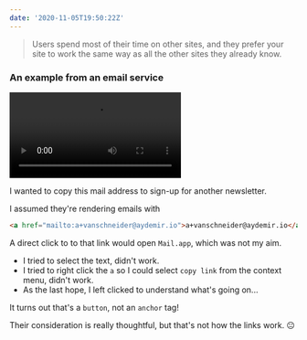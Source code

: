 ```yaml
---
date: '2020-11-05T19:50:22Z'
---
```


> Users spend most of their time on other sites, and they prefer your site to work the same way as all the other sites they already know.

### An example from an email service

![](/images/notes/jakobs-law/tutanota-email-link.mp4)

I wanted to copy this mail address to sign-up for another newsletter.

I assumed they're rendering emails with

```html
<a href="mailto:a+vanschneider@aydemir.io">a+vanschneider@aydemir.io</a>
```

A direct click to to that link would open `Mail.app`, which was not my aim.

- I tried to select the text, didn't work.
- I tried to right click the `a` so I could select `copy link` from the context menu, didn't work.
- As the last hope, I left clicked to understand what's going on...

It turns out that's a `button`, not an `anchor` tag!

Their consideration is really thoughtful, but that's not how the links work. 😐
